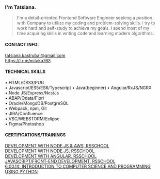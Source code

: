 ### I'm Tatsiana.

> I'm a detail-oriented Frontend Software Engineer seeking a position with Company to utilize my coding and problem-solving skills. 
> I try to work hard and self-study to achieve my goals. I spend most of my time acquiring skills in writing code and learning modern algorithms.  

#### CONTACT INFO:

tatsiana.kastrubai@gmail.com  
https://t.me/mitaka763

#### TECHNICAL SKILLS

•	HTML/CSS3/PUG  
•	Javascript/ES5/ES6/Typescript 
•	Java(beginner) 
•	Angular/RxJS/NGRX  
•	Node.JS/Express/NestJs   
•	ABAP/Odata/Fiori  
•	Oracle/MongoDB/PostgreSQL  
•	Webpack, npm, Git   
•	JIRA/Confluence  
•	VSC/WEBSTORM/Eclipse  
•	Figma/Photoshop

#### CERTIFICATIONS/TRAININGS

[DEVELOPMENT WITH NODE.JS & AWS, RSSCHOOL](https://app.rs.school/certificate/xzyntij9)  
[DEVELOPMENT WITH NODE.JS, RSSCHOOL](https://app.rs.school/certificate/l3uzqm3v)  
[DEVELOPMENT WITH ANGULAR, RSSCHOOL](https://app.rs.school/certificate/1wala3f5)  
[JAVASCRIPT/FRONT-END DEVELOPMENT, RSSCHOOL](https://app.rs.school/certificate/4d9sh6dt)  
[6.00.1X: INTRODUCTION TO COMPUTER SCIENCE AND PROGRAMMING USING PYTHON](https://s3.amazonaws.com/verify.edx.org/downloads/b247a7ab5bc340dd96523c7b2848119e/Certificate.pdf)
